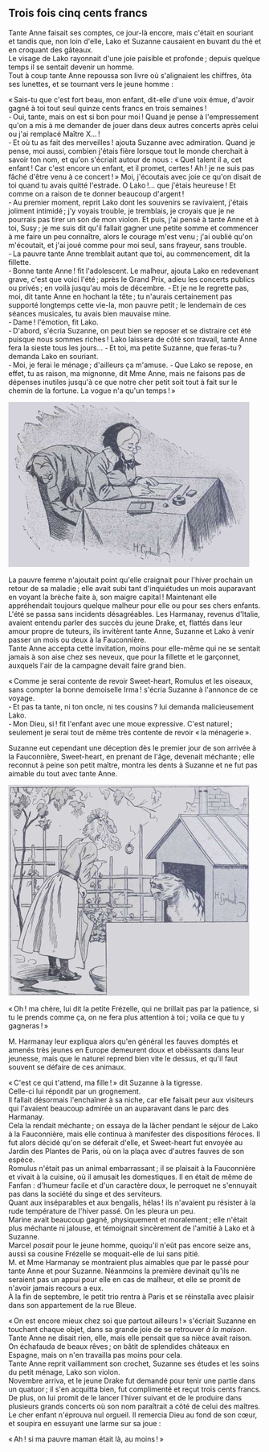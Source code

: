 ## Trois fois cinq cents francs

Tante Anne faisait ses comptes, ce jour-là encore, mais c'était en souriant 
et tandis que, non loin d'elle, Lako et Suzanne causaient en buvant du thé et 
en croquant des gâteaux.  
Le visage de Lako rayonnait d'une joie paisible et profonde ; depuis quelque 
temps il se sentait devenir un homme.  
Tout à coup tante Anne repoussa son livre où s'alignaient les chiffres, ôta 
ses lunettes, et se tournant vers le jeune homme :

« Sais-tu que c'est fort beau, mon enfant, dit-elle d'une voix émue, 
d'avoir gagné à toi tout seul quinze cents francs en trois semaines !  
- Oui, tante, mais on est si bon pour moi ! Quand je pense à l'empressement 
qu'on a mis à me demander de jouer dans deux autres concerts après celui ou 
j'ai remplacé Maître X... !  
- Et où tu as fait des merveilles ! ajouta Suzanne avec admiration. Quand je 
pense, moi aussi, combien j'étais fière lorsque tout le monde cherchait à 
savoir ton nom, et qu'on s'écriait autour de nous : « Quel talent il a, 
cet enfant ! Car c'est encore un enfant, et il promet, certes ! Ah ! je 
ne suis pas fâché d'être venu à ce concert ! » Moi, j'écoutais avec 
joie ce qu'on disait de toi quand tu avais quitté l'estrade. O Lako !... que 
j'étais heureuse ! Et comme on a raison de te donner beaucoup d'argent !  
- Au premier moment, reprit Lako dont les souvenirs se ravivaient, j'étais 
joliment intimidé ; j'y voyais trouble, je tremblais, je croyais que je ne 
pourrais pas tirer un son de mon violon. Et puis, j'ai pensé à tante Anne et 
à toi, Susy ; je me suis dit qu'il fallait gagner une petite somme et 
commencer à me faire un peu connaître, alors le courage m'est venu ; j'ai 
oublié qu'on m'écoutait, et j'ai joué comme pour moi seul, sans frayeur, 
sans trouble.  
- La pauvre tante Anne tremblait autant que toi, au commencement, dit la 
fillette.  
- Bonne tante Anne ! fit l'adolescent. Le malheur, ajouta Lako en redevenant 
grave, c'est que voici l'été ; après le Grand Prix, adieu les concerts 
publics ou privés ; en voilà jusqu'au mois de décembre.
- Et je ne le regrette pas, moi, dit tante Anne en hochant la tête ; tu 
n'aurais certainement pas supporté longtemps cette vie-la, mon pauvre 
petit ; le lendemain de ces séances musicales, tu avais bien mauvaise mine.  
- Dame ! l'émotion, fit Lako.  
- D'abord, s'écria Suzanne, on peut bien se reposer et se distraire cet été 
puisque nous sommes riches ! Lako laissera de côté son travail, tante Anne 
fera la sieste tous les jours...
- Et toi, ma petite Suzanne, que feras-tu ? demanda Lako en souriant.  
- Moi, je ferai le ménage ; d'ailleurs ça m'amuse.
- Que Lako se repose, en effet, tu as raison, ma mignonne, dit Mme Anne, mais 
ne faisons pas de dépenses inutiles jusqu'à ce que notre cher petit soit tout 
à fait sur le chemin de la fortune. La vogue n'a qu'un temps ! »

![Mme Anne faisait ses comptes.](../images/page155.jpg)

La pauvre femme n'ajoutait point qu'elle craignait pour l'hiver prochain un 
retour de sa maladie ; elle avait subi tant d'inquiétudes un mois auparavant 
en voyant la brèche faite à, son maigre capital ! Maintenant elle 
appréhendait toujours quelque malheur pour elle ou pour ses chers enfants.  
L'été se passa sans incidents désagréables. Les Harmanay, revenus d'Italie, 
avaient entendu parler des succès du jeune Drake, et, flattés dans leur amour 
propre de tuteurs, ils invitèrent tante Anne, Suzanne et Lako à venir passer 
un mois ou deux à la Fauconnière.  
Tante Anne accepta cette invitation, moins pour elle-même qui ne se sentait 
jamais à son aise chez ses neveux, que pour la fillette et le garçonnet, 
auxquels l'air de la campagne devait faire grand bien.

« Comme je serai contente de revoir Sweet-heart, Romulus et les oiseaux, 
sans compter la bonne demoiselle Irma ! s'écria Suzanne à l'annonce de ce 
voyage.  
- Et pas ta tante, ni ton oncle, ni tes cousins ? lui demanda malicieusement 
Lako.  
- Mon Dieu, si ! fit l'enfant avec une moue expressive. C'est naturel ; 
seulement je serai tout de même très contente de revoir « la 
ménagerie ».

Suzanne eut cependant une déception dès le premier jour de son arrivée à la 
Fauconnière, Sweet-heart, en prenant de l'âge, devenait méchante ; elle 
reconnut à peine son petit maître, montra les dents à Suzanne et ne fut pas 
aimable du tout avec tante Anne.  

![Sweet-heart montra les dents.](../images/page157.jpg)

« Oh ! ma chère, lui dit la petite Frézelle, qui ne brillait pas par la 
patience, si tu le prends comme ça, on ne fera plus attention à toi ; voila 
ce que tu y gagneras ! »

M. Harmanay leur expliqua alors qu'en général les fauves domptés et amenés 
très jeunes en Europe demeurent doux et obéissants dans leur jeunesse, mais 
que le naturel reprend bien vite le dessus, et qu'il faut souvent se défaire 
de ces animaux.

« C'est ce qui t'attend, ma fille ! » dit Suzanne à la tigresse.  
Celle-ci lui répondit par un grognement.  
Il fallait désormais l'enchaîner à sa niche, car elle faisait peur aux 
visiteurs qui l'avaient beaucoup admirée un an auparavant dans le parc des 
Harmanay.  
Cela la rendait méchante ; on essaya de la lâcher pendant le séjour de 
Lako à la Fauconnière, mais elle continua à manifester des dispositions 
féroces. Il fut alors décidé qu'on se déferait d'elle, et Sweet-heart fut 
envoyée au Jardin des Plantes de Paris, où on la plaça avec d'autres fauves 
de son espèce.  
Romulus n'était pas un animal embarrassant ; il se plaisait à la 
Fauconnière et vivait à la cuisine, où il amusait les domestiques. Il en 
était de même de Fanfan : d'humeur facile et d'un caractère doux, le 
perroquet ne s'ennuyait pas dans la société du singe et des serviteurs.  
Quant aux inséparables et aux bengalis, hélas ! ils n'avaient pu résister 
à la rude température de l'hiver passé. On les pleura un peu.  
Marine avait beaucoup gagné, physiquement et moralement ; elle n'était plus 
méchante ni jalouse, et témoignait sincèrement de l'amitié à Lako et à 
Suzanne.  
Marcel _posait_ pour le jeune homme, quoiqu'il n'eût pas encore seize ans, 
aussi sa cousine Frézelle se moquait-elle de lui sans pitié.  
M. et Mme Harmanay se montraient plus aimables que par le passé pour tante 
Anne et pour Suzanne. Néanmoins la première devinait qu'ils ne seraient pas 
un appui pour elle en cas de malheur, et elle se promit de n'avoir jamais 
recours a eux.  
À la fin de septembre, le petit trio rentra à Paris et se réinstalla avec 
plaisir dans son appartement de la rue Bleue.

« On est encore mieux chez soi que partout ailleurs ! » s'écriait 
Suzanne en touchant chaque objet, dans sa grande joie de se retrouver _à la 
maison_.  
Tante Anne ne disait rien, elle, mais elle pensait que sa nièce avait raison.  
On échafauda de beaux rêves ; on bâtit de splendides châteaux en Espagne, 
mais on n'en travailla pas moins pour cela.  
Tante Anne reprit vaillamment son crochet, Suzanne ses études et les soins du 
petit ménage, Lako son violon.  
Novembre arriva, et le jeune Drake fut demandé pour tenir une partie dans un 
quatuor ; il s'en acquitta bien, fut complimenté et reçut trois cents 
francs. De plus, on lui promit de le lancer l'hiver suivant et de le produire 
dans plusieurs grands concerts où son nom paraîtrait a côté de celui des 
maîtres.  
Le cher enfant n'éprouva nul orgueil. Il remercia Dieu au fond de son cœur, 
et soupira en essuyant une larme sur sa joue :

« Ah ! si ma pauvre maman était là, au moins ! »
